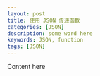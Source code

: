 ```yaml
---
layout: post
title: 使用 JSON 传递函数
categories: [JSON]
description: some word here
keywords: JSON, function
tags: [JSON]
---
```


Content here
